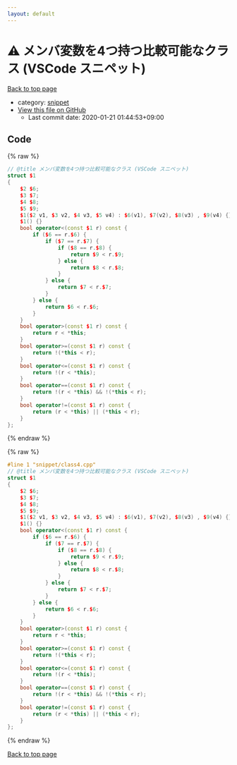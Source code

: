 ```yaml
---
layout: default
---
```


<!-- mathjax config similar to math.stackexchange -->
<script type="text/javascript" async
  src="https://cdnjs.cloudflare.com/ajax/libs/mathjax/2.7.5/MathJax.js?config=TeX-MML-AM_CHTML">
</script>
<script type="text/x-mathjax-config">
  MathJax.Hub.Config({
    TeX: { equationNumbers: { autoNumber: "AMS" }},
    tex2jax: {
      inlineMath: [ ['$','$'] ],
      processEscapes: true
    },
    "HTML-CSS": { matchFontHeight: false },
    displayAlign: "left",
    displayIndent: "2em"
  });
</script>

<script type="text/javascript" src="https://cdnjs.cloudflare.com/ajax/libs/jquery/3.4.1/jquery.min.js"></script>
<script src="https://cdn.jsdelivr.net/npm/jquery-balloon-js@1.1.2/jquery.balloon.min.js" integrity="sha256-ZEYs9VrgAeNuPvs15E39OsyOJaIkXEEt10fzxJ20+2I=" crossorigin="anonymous"></script>
<script type="text/javascript" src="../../assets/js/copy-button.js"></script>
<link rel="stylesheet" href="../../assets/css/copy-button.css" />


# :warning: メンバ変数を4つ持つ比較可能なクラス (VSCode スニペット)

<a href="../../index.html">Back to top page</a>

* category: <a href="../../index.html#54de4c5e0ecfc39083b31b56ee36cb19">snippet</a>
* <a href="{{ site.github.repository_url }}/blob/master/snippet/class4.cpp">View this file on GitHub</a>
    - Last commit date: 2020-01-21 01:44:53+09:00




## Code

<a id="unbundled"></a>
{% raw %}
```cpp
// @title メンバ変数を4つ持つ比較可能なクラス (VSCode スニペット)
struct $1
{
	$2 $6;
	$3 $7;
	$4 $8;
	$5 $9; 
	$1($2 v1, $3 v2, $4 v3, $5 v4) : $6(v1), $7(v2), $8(v3) , $9(v4) {}
	$1() {}
	bool operator<(const $1 r) const {
		if ($6 == r.$6) {
			if ($7 == r.$7) {
				if ($8 == r.$8) {
					return $9 < r.$9;
				} else {
					return $8 < r.$8;
				}
			} else {
				return $7 < r.$7;
			}
		} else {
			return $6 < r.$6;
		}
	}
	bool operator>(const $1 r) const {
		return r < *this;
	}
	bool operator>=(const $1 r) const {
		return !(*this < r);
	}
	bool operator<=(const $1 r) const {
		return !(r < *this);
	}
	bool operator==(const $1 r) const {
		return !(r < *this) && !(*this < r);
	}
	bool operator!=(const $1 r) const {
		return (r < *this) || (*this < r);
	}
};
```
{% endraw %}

<a id="bundled"></a>
{% raw %}
```cpp
#line 1 "snippet/class4.cpp"
// @title メンバ変数を4つ持つ比較可能なクラス (VSCode スニペット)
struct $1
{
	$2 $6;
	$3 $7;
	$4 $8;
	$5 $9; 
	$1($2 v1, $3 v2, $4 v3, $5 v4) : $6(v1), $7(v2), $8(v3) , $9(v4) {}
	$1() {}
	bool operator<(const $1 r) const {
		if ($6 == r.$6) {
			if ($7 == r.$7) {
				if ($8 == r.$8) {
					return $9 < r.$9;
				} else {
					return $8 < r.$8;
				}
			} else {
				return $7 < r.$7;
			}
		} else {
			return $6 < r.$6;
		}
	}
	bool operator>(const $1 r) const {
		return r < *this;
	}
	bool operator>=(const $1 r) const {
		return !(*this < r);
	}
	bool operator<=(const $1 r) const {
		return !(r < *this);
	}
	bool operator==(const $1 r) const {
		return !(r < *this) && !(*this < r);
	}
	bool operator!=(const $1 r) const {
		return (r < *this) || (*this < r);
	}
};

```
{% endraw %}

<a href="../../index.html">Back to top page</a>

